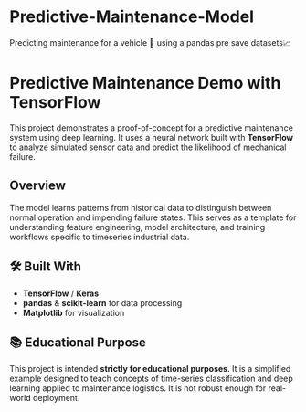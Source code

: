 # Predictive-Maintenance-Model
Predicting maintenance for a vehicle 🚗 using a pandas pre save datasets📈  
# Predictive Maintenance Demo with TensorFlow

This project demonstrates a proof-of-concept for a predictive maintenance system using deep learning. It uses a neural network built with **TensorFlow** to analyze simulated sensor data and predict the likelihood of mechanical failure.

## Overview

The model learns patterns from historical data to distinguish between normal operation and impending failure states. This serves as a template for understanding feature engineering, model architecture, and training workflows specific to timeseries industrial data.

## 🛠️ Built With
*   **TensorFlow** / **Keras**
*   **pandas** & **scikit-learn** for data processing
*   **Matplotlib** for visualization

## 📚 Educational Purpose
This project is intended **strictly for educational purposes**. It is a simplified example designed to teach concepts of time-series classification and deep learning applied to maintenance logistics. It is not robust enough for real-world deployment.
